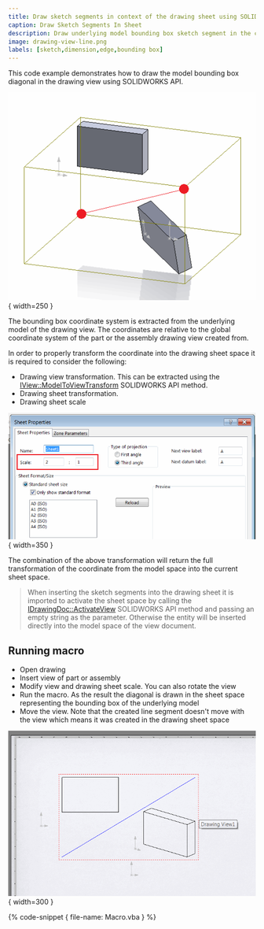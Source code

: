 ```yaml
---
title: Draw sketch segments in context of the drawing sheet using SOLIDWORKS API
caption: Draw Sketch Segments In Sheet
description: Draw underlying model bounding box sketch segment in the context of the drawing sheet using SOLIDWORKS API
image: drawing-view-line.png
labels: [sketch,dimension,edge,bounding box]
---
```

This code example demonstrates how to draw the model bounding box diagonal in the drawing view using SOLIDWORKS API.

![Bounding box of the assembly](assembly-bounding-box.png){ width=250 }

The bounding box coordinate system is extracted from the underlying model of the drawing view. The coordinates are relative to the global coordinate system of the part or the assembly drawing view created from.

In order to properly transform the coordinate into the drawing sheet space it is required to consider the following:

* Drawing view transformation. This can be extracted using the [IView::ModelToViewTransform](https://help.solidworks.com/2018/english/api/sldworksapi/solidworks.interop.sldworks~solidworks.interop.sldworks.iview~modeltoviewtransform.html) SOLIDWORKS API method.
* Drawing sheet transformation.
* Drawing sheet scale

![Drawing sheet scale property](sheet-scale-property.png){ width=350 }

The combination of the above transformation will return the full transformation of the coordinate from the model space into the current sheet space.

> When inserting the sketch segments into the drawing sheet it is imported to activate the sheet space by calling the [IDrawingDoc::ActivateView](https://help.solidworks.com/2018/english/api/sldworksapi/solidworks.interop.sldworks~solidworks.interop.sldworks.idrawingdoc~activateview.html) SOLIDWORKS API method and passing an empty string as the parameter. Otherwise the entity will be inserted directly into the model space of the view document.

## Running macro

* Open drawing
* Insert view of part or assembly
* Modify view and drawing sheet scale. You can also rotate the view
* Run the macro. As the result the diagonal is drawn in the sheet space representing the bounding box of the underlying model
* Move the view. Note that the created line segment doesn't move with the view which means it was created in the drawing sheet space

![Bounding box diagonal in the drawing](drawing-view-line.png){ width=300 }

{% code-snippet { file-name: Macro.vba } %}
